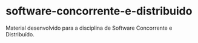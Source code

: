 # software-concorrente-e-distribuido
Material desenvolvido para a disciplina de Software Concorrente e Distribuído.
